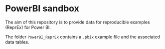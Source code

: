 # PowerBI sandbox

The aim of this repository is to provide data for reproducible examples (ReprEx) for Power BI.

The folder `PowerBI_ReprEx` contains a `.pbix` example file and the associated data tables.
